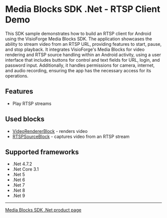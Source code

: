 # Media Blocks SDK .Net - RTSP Client Demo

This SDK sample demonstrates how to build an RTSP client for Android using the VisioForge Media Blocks SDK. The application showcases the ability to stream video from an RTSP URL, providing features to start, pause, and stop playback. It integrates VisioForge's Media Blocks for video rendering and RTSP source handling within an Android activity, using a user interface that includes buttons for control and text fields for URL, login, and password input. Additionally, it handles permissions for camera, internet, and audio recording, ensuring the app has the necessary access for its operations.

## Features

- Play RTSP streams

## Used blocks

- [VideoRendererBlock](https://www.visioforge.com/help/docs/dotnet/mediablocks/VideoRendering/) - renders video
- [RTSPSourceBlock](https://www.visioforge.com/help/docs/dotnet/mediablocks/Sources/RTSPSourceBlock/) - captures video from an RTSP stream

## Supported frameworks

- .Net 4.7.2
- .Net Core 3.1
- .Net 5
- .Net 6
- .Net 7
- .Net 8
- .Net 9

---

[Media Blocks SDK .Net product page](https://www.visioforge.com/media-blocks-sdk)
